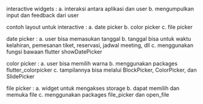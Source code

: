 interactive widgets :
a. interaksi antara aplikasi dan user
b. mengumpulkan input dan feedback dari user

contoh layout untuk interactive :
a. date picker
b. color picker
c. file picker

date picker :
a. user bisa memasukan tanggal
b. tanggal bisa untuk waktu kelahiran, pemesanan tiket, reservasi, jadwal meeting, dll
c. menggunakan fungsi bawaan flutter showDatePicker

color picker :
a. user bisa memilih warna
b. menggunakan packages flutter_colorpicker
c. tampilannya bisa melalui BlockPicker, ColorPicker, dan SlidePicker

file picker :
a. widget untuk mengakses storage
b. dapat memilih dan memuka file
c. menggunakan packages file_picker dan open_file

